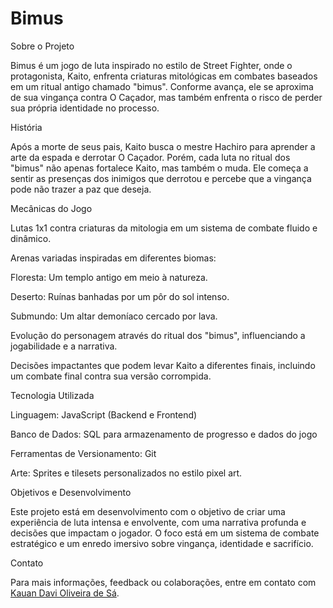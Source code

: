 # Bimus

Sobre o Projeto

Bimus é um jogo de luta inspirado no estilo de Street Fighter, onde o protagonista, Kaito, enfrenta criaturas mitológicas em combates baseados em um ritual antigo chamado "bimus". Conforme avança, ele se aproxima de sua vingança contra O Caçador, mas também enfrenta o risco de perder sua própria identidade no processo.

História

Após a morte de seus pais, Kaito busca o mestre Hachiro para aprender a arte da espada e derrotar O Caçador. Porém, cada luta no ritual dos "bimus" não apenas fortalece Kaito, mas também o muda. Ele começa a sentir as presenças dos inimigos que derrotou e percebe que a vingança pode não trazer a paz que deseja.

Mecânicas do Jogo

Lutas 1x1 contra criaturas da mitologia em um sistema de combate fluido e dinâmico.

Arenas variadas inspiradas em diferentes biomas:

Floresta: Um templo antigo em meio à natureza.

Deserto: Ruínas banhadas por um pôr do sol intenso.

Submundo: Um altar demoníaco cercado por lava.

Evolução do personagem através do ritual dos "bimus", influenciando a jogabilidade e a narrativa.

Decisões impactantes que podem levar Kaito a diferentes finais, incluindo um combate final contra sua versão corrompida.

Tecnologia Utilizada

Linguagem: JavaScript (Backend e Frontend)

Banco de Dados: SQL para armazenamento de progresso e dados do jogo

Ferramentas de Versionamento: Git

Arte: Sprites e tilesets personalizados no estilo pixel art.

Objetivos e Desenvolvimento

Este projeto está em desenvolvimento com o objetivo de criar uma experiência de luta intensa e envolvente, com uma narrativa profunda e decisões que impactam o jogador. O foco está em um sistema de combate estratégico e um enredo imersivo sobre vingança, identidade e sacrifício.

Contato

Para mais informações, feedback ou colaborações, entre em contato com [Kauan Davi Oliveira de Sá](https://www.linkedin.com/in/kauan-davi-oliveira-de-s%C3%A1-4539ba242/).
